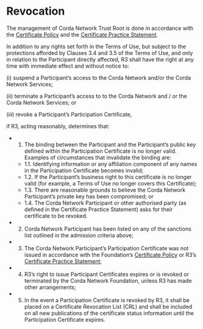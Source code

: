 # Revocation

  
The management of Corda Network Trust Root is done in accordance with the [Certificate Policy](https://trust.corda.network/trust-root/certificate-policy.html) and the [Certificate Practice Statement](https://trust.corda.network/trust-root/certificate-practices.html).

In addition to any rights set forth in the Terms of Use, but subject to the protections afforded by Clauses 3.4 and 3.5 of the Terms of Use,  and only in relation to the Participant directly affected, R3 shall have the right at any time with immediate effect and without notice to:

   (i) suspend a Participant’s access to the Corda Network and/or the Corda Network Services;
   
   (ii) terminate a Participant’s access to to the Corda Network and / or the Corda Network Services; or
   
   (iii) revoke a Participant’s Participation Certificate,

if R3, acting reasonably, determines that:

 * 1. The binding between the Participant and the Participant’s public key defined within the Participation Certificate is no longer valid. 
   Examples of circumstances that invalidate the binding are:
   * 1.1. Identifying information or any affiliation component of any names in the Participation Certificate becomes invalid;
   * 1.2. If the Participant’s business right to this certificate is no longer valid (for example, a Terms of Use no longer covers this Certificate);
   * 1.3. There are reasonable grounds to believe the Corda Network Participant’s private key has been compromised; or
   * 1.4. The Corda Network Participant or other authorised party (as defined in the Certificate Practice Statement) asks for their certificate to be revoked.
    
* 2. Corda Network Participant has been listed on any of the sanctions list outlined in the admission criteria above;
* 3. The Corda Network Participant’s Participation Certificate was not issued in accordance with the Foundation’s [Certificate Policy](https://trust.corda.network/trust-root/certificate-policy.html) or R3’s [Certificate Practice Statement](https://trust.corda.network/trust-root/certificate-practices.html);
* 4. R3’s right to issue Participant Certificates expires or is revoked or terminated by the Corda Network Foundation, unless R3 has made other arrangements;
* 5. In the event a Participation Certificate is revoked by R3, it shall be placed on a Certificate Revocation List (CRL) and shall be included on all new publications of the certificate status information until the Participation Certificate expires.
